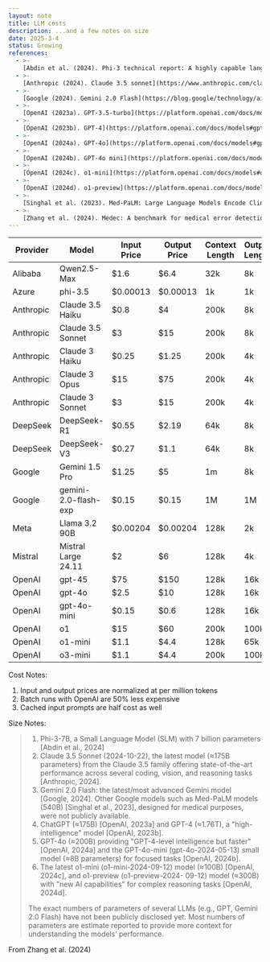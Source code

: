 ```yaml
---
layout: note
title: LLM costs
description: ...and a few notes on size
date: 2025-3-4
status: Growing
references:
  - >-
    [Abdin et al. (2024). Phi-3 technical report: A highly capable language model locally on your phone](https://arxiv.org/abs/2404.14219)
  - >-
    [Anthropic (2024). Claude 3.5 sonnet](https://www.anthropic.com/claude/sonnet)
  - >-
    [Google (2024). Gemini 2.0 Flash](https://blog.google/technology/ai/gemini-2-0/)
  - >-
    [OpenAI (2023a). GPT-3.5-turbo](https://platform.openai.com/docs/models#gpt-3-5-turbo)
  - >-
    [OpenAI (2023b). GPT-4](https://platform.openai.com/docs/models#gpt-4-turbo-and-gpt-4)
  - >-
    [OpenAI (2024a). GPT-4o](https://platform.openai.com/docs/models#gpt-4o)
  - >-
    [OpenAI (2024b). GPT-4o mini](https://platform.openai.com/docs/models#gpt-4o-mini)
  - >-
    [OpenAI (2024c). o1-mini](https://platform.openai.com/docs/models#o1)
  - >-
    [OpenAI (2024d). o1-preview](https://platform.openai.com/docs/models#o1-preview)
  - >-
    [Singhal et al. (2023). Med-PaLM: Large Language Models Encode Clinical Knowledge](https://arxiv.org/abs/2212.13138)
  - >-
    [Zhang et al. (2024). Medec: A benchmark for medical error detection and correction in clinical notes](https://arxiv.org/pdf/2412.19260)
---
```



| Provider  | Model                | Input Price | Output Price | Context Length | Output Length | Model Size |
|-----------|----------------------|-------------|--------------|----------------|---------------|------------|
| Alibaba   | Qwen2.5-Max          | $1.6        | $6.4         | 32k            | 8k            |            |
| Azure     | phi-3.5              | $0.00013    | $0.00013     | 1k             | 1k            |            |
| Anthropic | Claude 3.5 Haiku     | $0.8        | $4           | 200k           | 8k            |            |
| Anthropic | Claude 3.5 Sonnet    | $3          | $15          | 200k           | 8k            | ≈175B      |
| Anthropic | Claude 3 Haiku       | $0.25       | $1.25        | 200k           | 4k            |            |
| Anthropic | Claude 3 Opus        | $15         | $75          | 200k           | 4k            |            |
| Anthropic | Claude 3 Sonnet      | $3          | $15          | 200k           | 4k            |            |
| DeepSeek  | DeepSeek-R1          | $0.55       | $2.19        | 64k            | 8k            |            |
| DeepSeek  | DeepSeek-V3          | $0.27       | $1.1         | 64k            | 8k            |            |
| Google    | Gemini 1.5 Pro       | $1.25       | $5           | 1m             | 8k            |            |
| Google    | gemini-2.0-flash-exp | $0.15       | $0.15        | 1M             | 1M            |            |
| Meta      | Llama 3.2 90B        | $0.00204    | $0.00204     | 128k           | 2k            |            |
| Mistral   | Mistral Large 24.11  | $2          | $6           | 128k           | 4k            |            |
| OpenAI    | gpt-45               | $75         | $150         | 128k           | 16k           | ≈200B      | 
| OpenAI    | gpt-4o               | $2.5        | $10          | 128k           | 16k           | ≈200B      |
| OpenAI    | gpt-4o-mini          | $0.15       | $0.6         | 128k           | 16k           | ≈8B        |
| OpenAI    | o1                   | $15         | $60          | 200k           | 100k          |            |
| OpenAI    | o1-mini              | $1.1        | $4.4         | 128k           | 65k           | ≈100B      |
| OpenAI    | o3-mini              | $1.1        | $4.4         | 200k           | 100k          |            |

Cost Notes:
1. Input and output prices are normalized at per million tokens
2. Batch runs with OpenAI are 50% less expensive
3. Cached input prompts are half cost as well

Size Notes:
> 1. Phi-3-7B, a Small Language Model (SLM) with 7 billion parameters [Abdin et al., 2024]
> 2. Claude 3.5 Sonnet (2024-10-22), the latest model (≈175B parameters) from the Claude 3.5 family offering
>    state-of-the-art performance across several coding, vision, and reasoning tasks [Anthropic, 2024].
> 3. Gemini 2.0 Flash: the latest/most advanced Gemini model [Google, 2024]. Other Google models such as
>    Med-PaLM models (540B) [Singhal et al., 2023], designed for medical purposes, were not publicly available.
> 4. ChatGPT (≈175B) [OpenAI, 2023a] and GPT-4 (≈1.76T), a "high-intelligence" model [OpenAI, 2023b].
> 5. GPT-4o (≈200B) providing "GPT-4-level intelligence but faster" [OpenAI, 2024a] and the GPT-4o-mini
>    (gpt-4o-2024-05-13) small model (≈8B parameters) for focused tasks [OpenAI, 2024b].
> 6. The latest o1-mini (o1-mini-2024-09-12) model (≈100B) [OpenAI, 2024c], and o1-preview (o1-preview-2024-
>    09-12) model (≈300B) with "new AI capabilities" for complex reasoning tasks [OpenAI, 2024d]. 
> 
> The exact numbers of parameters of several LLMs (e.g., GPT, Gemini 2.0 Flash) have not been publicly disclosed yet.
> Most numbers of parameters are estimate reported to provide more context for understanding the models’ performance.

From Zhang et al. (2024)
